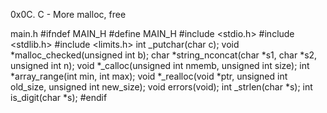 0x0C. C - More malloc, free

main.h
#ifndef MAIN_H
#define MAIN_H
#include <stdio.h>
#include <stdlib.h>
#include <limits.h>
int _putchar(char c);
void *malloc_checked(unsigned int b);
char *string_nconcat(char *s1, char *s2, unsigned int n);
void *_calloc(unsigned int nmemb, unsigned int size);
int *array_range(int min, int max);
void *_realloc(void *ptr, unsigned int old_size, unsigned int new_size);
void errors(void);
int _strlen(char *s);
int is_digit(char *s);
#endif

